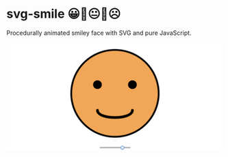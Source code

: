 # svg-smile 😀🙂😐🙁☹️

Procedurally animated smiley face with SVG and pure JavaScript.

[![Smile Screenshot](./docs/smile.png)](https://dwmkerr.github.io/svg-smile/)

